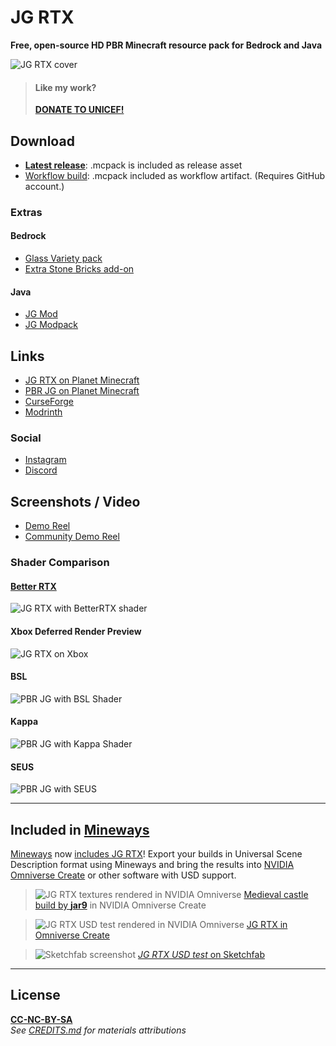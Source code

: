 # JG RTX

**Free, open-source HD PBR Minecraft resource pack for Bedrock and Java**

![JG RTX cover](https://static.planetminecraft.com/files/image/minecraft/texture-pack/2022/984/15781135-minecraftscreenshot_l.jpg)

> #### Like my work?
> **[DONATE TO UNICEF!](https://www.unicefusa.org/)**

## Download

- **[Latest release](https://github.com/jasonjgardner/jg-rtx/releases)**: .mcpack is included as release asset
- [Workflow build](https://github.com/jasonjgardner/jg-rtx/actions/workflows/main.yml?query=is%3Acompleted+branch%3Amain+actor%3Ajasonjgardner+event%3Apush): .mcpack included as workflow artifact. (Requires GitHub account.)

### Extras

#### Bedrock
- [Glass Variety pack](https://github.com/jasonjgardner/jg-rtx/releases/download/v0.23.1/JG-RTX_Glass-Variety.mcpack)
- [Extra Stone Bricks add-on](https://jasonjgardner.gumroad.com/l/jgrtx-extra-bricks)

#### Java
- [JG Mod](https://modrinth.com/mod/jg-mod)
- [JG Modpack](https://modrinth.com/modpack/jg-modpack)

## Links
- [JG RTX on Planet Minecraft](https://www.planetminecraft.com/texture-pack/jg-rtx/)
- [PBR JG on Planet Minecraft](https://www.planetminecraft.com/texture-pack/pbr-jg/)
- [CurseForge](https://legacy.curseforge.com/minecraft/texture-packs/pbr-jg)
- [Modrinth](https://modrinth.com/resourcepack/pbr-jg)

### Social
- [Instagram](https://www.instagram.com/merncurft/ "Follow @merncurft on Instagram")
- [Discord](https://discord.gg/zAbpu3jWeJ "Join the JG RTX Discord")

## Screenshots / Video
- [Demo Reel](https://youtube.com/playlist?list=PL8PY_n6h2FGXHHcfU4ifiWdeIYg8TNB8N)
- [Community Demo Reel](https://youtube.com/playlist?list=PL8PY_n6h2FGW7OnrGPV4-rKQKYo_JvuBH)

### Shader Comparison
#### [Better RTX](https://github.com/BetterRTX/BetterRTX-Installer)
![JG RTX with BetterRTX shader](https://github.com/jasonjgardner/jg-rtx/assets/1903667/0bc3d834-b90d-41b8-9b56-c82980b78a9d)

#### Xbox Deferred Render Preview
![JG RTX on Xbox](https://github.com/jasonjgardner/jg-rtx/assets/1903667/8c95bc05-b211-4606-ab5a-d12449779697)

#### BSL
![PBR JG with BSL Shader](https://github.com/jasonjgardner/jg-rtx/assets/1903667/4240e652-da28-4127-bb4f-e89afb827793)

#### Kappa
![PBR JG with Kappa Shader](https://github.com/jasonjgardner/jg-rtx/assets/1903667/e94455e2-cadf-4bbc-9b67-94524dec3890)

#### SEUS
![PBR JG with SEUS](https://github.com/jasonjgardner/jg-rtx/assets/1903667/608ec372-8970-4a41-8d83-4f535d7a91d3)

---

## Included in [Mineways](http://mineways.com)

[Mineways](https://github.com/erich666/Mineways/) now [includes JG RTX](http://www.realtimerendering.com/erich/minecraft/public/mineways/textures.html#candy)! Export your builds in Universal Scene Description format using Mineways and bring the results into [NVIDIA Omniverse Create](https://www.nvidia.com/en-us/omniverse/) or other software with USD support.

> ![JG RTX textures rendered in NVIDIA Omniverse](https://user-images.githubusercontent.com/1903667/188157972-56088a5d-783a-4905-8a78-10fbebd87678.png)
> [Medieval castle build by __jar9__](https://www.minecraft-schematics.com/schematic/8481/) in NVIDIA Omniverse Create

> ![JG RTX USD test rendered in NVIDIA Omniverse](https://user-images.githubusercontent.com/1903667/143316694-f66bce34-158e-4557-aaa3-cb283b8f6ca5.jpg)
> [JG RTX in Omniverse Create](https://photos.app.goo.gl/gSzLeFGAN5rrfjER7)

> ![Sketchfab screenshot](https://user-images.githubusercontent.com/1903667/143307109-eaa3dd53-effe-41f4-a73c-4772d3eeb9ba.jpg)
> [_JG RTX USD test_ on Sketchfab](https://skfb.ly/oq9zu)

---

## License

**[CC-NC-BY-SA](LICENSE)**\
_See [CREDITS.md](docs/CREDITS.md) for materials attributions_
